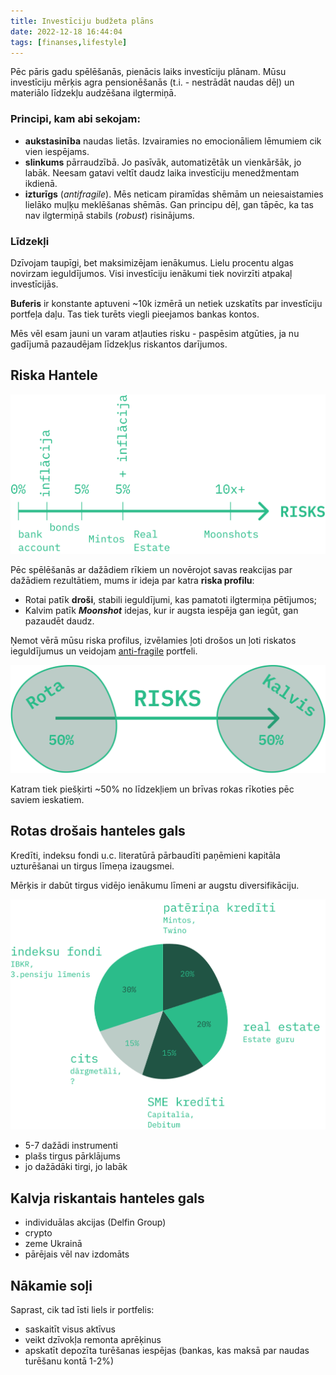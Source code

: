 ```yaml
---
title: Investīciju budžeta plāns
date: 2022-12-18 16:44:04
tags: [finanses,lifestyle]
---
```


Pēc pāris gadu spēlēšanās, pienācis laiks investīciju plānam. Mūsu investīciju mērķis agra pensionēšanās (t.i. - nestrādāt naudas dēļ) un materiālo līdzekļu audzēšana ilgtermiņā.

### Principi, kam abi sekojam:
- **aukstasinība** naudas lietās. Izvairamies no emocionāliem lēmumiem cik vien iespējams.
- **slinkums** pārraudzībā. Jo pasīvāk, automatizētāk un vienkāršāk, jo labāk. Neesam gatavi veltīt daudz laika investīciju menedžmentam ikdienā.
- **izturīgs** (*antifragile*). Mēs neticam piramīdas shēmām un neiesaistamies lielāko muļķu meklēšanas shēmās. Gan principu dēļ, gan tāpēc, ka tas nav ilgtermiņā stabils (*robust*) risinājums.

### Līdzekļi

Dzīvojam taupīgi, bet maksimizējam ienākumus. Lielu procentu algas novirzam ieguldījumos. Visi investīciju ienākumi tiek novirzīti atpakaļ investīcijās.

**Buferis** ir konstante aptuveni ~10k izmērā un netiek uzskatīts par investīciju portfeļa daļu. Tas tiek turēts viegli pieejamos bankas kontos.

Mēs vēl esam jauni un varam atļauties risku - paspēsim atgūties, ja nu gadījumā pazaudējam līdzekļus riskantos darījumos.

## Riska Hantele

![](/images/ass.svg)

Pēc spēlēšanās ar dažādiem rīkiem un novērojot savas reakcijas par dažādiem rezultātiem, mums ir ideja par katra **riska profilu**:
- Rotai patīk **droši**, stabili ieguldījumi, kas pamatoti ilgtermiņa pētījumos;
- Kalvim patīk ***Moonshot*** idejas, kur ir augsta iespēja gan iegūt, gan pazaudēt daudz.



Ņemot vērā mūsu riska profilus, izvēlamies ļoti drošos un ļoti riskatos ieguldījumus un veidojam [anti-fragile](https://www.goodreads.com/book/show/13530973-antifragile) portfeli.

![](/images/hantele.svg)

Katram tiek piešķirti ~50% no līdzekļiem un brīvas rokas rīkoties pēc saviem ieskatiem.

## Rotas drošais hanteles gals

Kredīti, indeksu fondi u.c. literatūrā pārbaudīti paņēmieni kapitāla uzturēšanai un tirgus līmeņa izaugsmei.

Mērķis ir dabūt tirgus vidējo ienākumu līmeni ar augstu diversifikāciju.

![](/images/rotashantele.svg)

- 5-7 dažādi instrumenti
- plašs tirgus pārklājums
- jo dažādāki tirgi, jo labāk

## Kalvja riskantais hanteles gals

- individuālas akcijas (Delfin Group)
- crypto
- zeme Ukrainā
- pārējais vēl nav izdomāts

## Nākamie soļi

Saprast, cik tad īsti liels ir portfelis:
- saskaitīt visus aktīvus
- veikt dzīvokļa remonta aprēķinus
- apskatīt depozīta turēšanas iespējas (bankas, kas maksā par naudas turēšanu kontā 1-2%)
